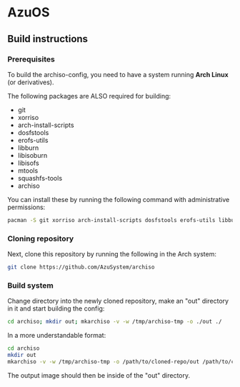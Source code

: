 # AzuOS

## Build instructions

### Prerequisites
To build the archiso-config, you need to have a system running **Arch Linux** (or derivatives).

The following packages are ALSO required for building:
- git
- xorriso
- arch-install-scripts
- dosfstools
- erofs-utils
- libburn
- libisoburn
- libisofs
- mtools
- squashfs-tools
- archiso

You can install these by running the following command with administrative permissions:

```bash
pacman -S git xorriso arch-install-scripts dosfstools erofs-utils libburn libisoburn libisofs mtools squashfs-tools archiso
```

### Cloning repository
Next, clone this repository by running the following in the Arch system:

```bash
git clone https://github.com/AzuSystem/archiso
```

### Build system
Change directory into the newly cloned repository, make an "out" directory in it and start building the config:

```bash
cd archiso; mkdir out; mkarchiso -v -w /tmp/archiso-tmp -o ./out ./
```

In a more understandable format:
```bash
cd archiso
mkdir out
mkarchiso -v -w /tmp/archiso-tmp -o /path/to/cloned-repo/out /path/to/cloned-repo/
```

The output image should then be inside of the "out" directory.